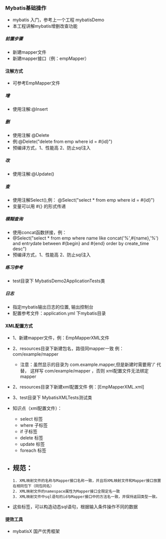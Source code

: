 ### Mybatis基础操作

- mybatis 入门，参考上一个工程 mybatisDemo
- 本工程讲解mybatis增删改查功能

##### 前置步骤

- 新建mapper文件
- 新建mapper接口（例：empMapper）

#### 注解方式

- 可参考EmpMapper文件

##### 增

- 使用注解:@Insert

##### 删

- 使用注解 @Delete
- 例:@Delete("delete from emp where id = #{id}")
- 预编译方式，1、性能高 2、防止sql注入

##### 改

- 使用注解:@Update()

##### 查

- 使用注解Select(),例： @Select("select * from emp where id = #{id}")
- 变量可以用 #{} 的形式传递

##### 模糊查询

- 使用concat函数拼接，例：
- @Select("select * from emp where name like concat('%',#{name},'%') and entrydate between #{begin} and #{end} order by
  create_time desc")
- 预编译方式，1、性能高 2、防止sql注入

##### 练习参考

- test目录下 MybatisDemo2ApplicationTests类

##### 日志

- 指定mybatis输出日志的位置, 输出控制台
- 配置参考文件：application.yml 下mybatis目录

#### XML配置方式

- 1、新建mapper文件，例：EmpMapperXML文件
- 2、resources目录下新建包名，路径同mapper一致  例：com/example/mapper
  - 注意：虽然显示的目录为 com.example.mapper,但是新建时需要用'/' 代替， 这样写 com/example/mapper  ，否则  xml配置文件无法绑定mapper
- 2、resources目录下新建xml配置文件 例：[EmpMapperXML.xml]
- 3、test目录下 MybatisXMLTests测试类
- 知识点（xml配置文件）：
    - select 标签
    - where 子标签
    - if 子标签
    - delete 标签
    - update 标签
    - foreach 标签
- 规范：
  - 

      1. XML映射文件的名称与Mapper接口名称一致，并且将XML映射文件和Mapper接口放置在相同包下（同包同名）
      2. XML映射文件的namespace属性为Mapper接口全限定名一致
      3. XML映射文件中sql语句的id与Mapper接口中的方法名一致，并保持返回类型一致。

- 这些标签，可以构造动态sql语句，根据输入条件操作不同的数据

#### 提效工具
- mybatisX   国产优秀框架
